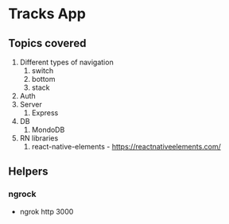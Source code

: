 # Tracks App

## Topics covered
1. Different types of navigation
   1. switch
   2. bottom
   3. stack
2. Auth
3. Server
   1. Express
4. DB 
   1. MondoDB
5. RN libraries
   1. react-native-elements - https://reactnativeelements.com/ 

## Helpers 

### ngrock
- ngrok http 3000

